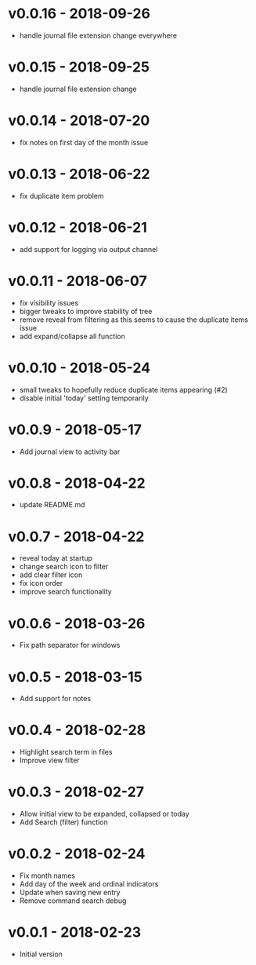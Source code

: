 # v0.0.16 - 2018-09-26
- handle journal file extension change everywhere

# v0.0.15 - 2018-09-25
- handle journal file extension change

# v0.0.14 - 2018-07-20
- fix notes on first day of the month issue

# v0.0.13 - 2018-06-22
- fix duplicate item problem

# v0.0.12 - 2018-06-21
- add support for logging via output channel

# v0.0.11 - 2018-06-07
- fix visibility issues
- bigger tweaks to improve stability of tree
- remove reveal from filtering as this seems to cause the duplicate items issue
- add expand/collapse all function

# v0.0.10 - 2018-05-24
- small tweaks to hopefully reduce duplicate items appearing (#2)
- disable initial 'today' setting temporarily

# v0.0.9 - 2018-05-17
- Add journal view to activity bar

# v0.0.8 - 2018-04-22
- update README.md

# v0.0.7 - 2018-04-22
- reveal today at startup
- change search icon to filter
- add clear filter icon
- fix icon order
- improve search functionality

# v0.0.6 - 2018-03-26
- Fix path separator for windows

# v0.0.5 - 2018-03-15
- Add support for notes

# v0.0.4 - 2018-02-28
- Highlight search term in files
- Improve view filter

# v0.0.3 - 2018-02-27
- Allow initial view to be expanded, collapsed or today
- Add Search (filter) function

# v0.0.2 - 2018-02-24
- Fix month names
- Add day of the week and ordinal indicators
- Update when saving new entry
- Remove command search debug

# v0.0.1 - 2018-02-23
- Initial version

